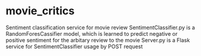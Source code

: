 # movie_critics
Sentiment classification service for movie review 
SentimentClassifier.py is a RandomForesCassifier model, which is learned to predict negative or positive sentiment for the arbitary review to the movie
Server.py is a Flask service for SentimentClassifier usage by POST request
